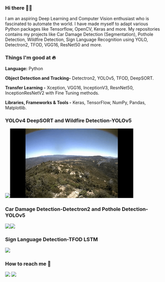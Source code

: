 ### Hi there 👋🏻 
I am an aspiring Deep Learning and Computer Vision enthusiast who is fascinated to automate the world. I have made myself to adapt various Python packages like Tensorflow, OpenCV, Keras and more. My repositories contains my projects like Car Damage Detection (Segmentation), Pothole Detection, Wildfire Detection, Sign Language Recognition using YOLO, Detectron2, TFOD, VGG16, ResNet50 and more.

### Things I'm good at :fire:
**Language:**  Python

**Object Detection and Tracking-** Detectron2, YOLOv5, TFOD, DeepSORT.

**Transfer Learning -** Xception, VGG16, InceptionV3, ResnNet50, InceptionResNetV2 with Fine Tuning methods.

**Libraries, Frameworks & Tools -** Keras, TensorFlow, NumPy, Pandas, Matplotlib.

### YOLOv4 DeepSORT and Wildfire Detection-YOLOv5
<p align="left"><img src="https://github.com/vaidande/YOLOv4-DeepSORT/blob/ef5c436763998fe918198ddfd8689c55a8326528/outputs/demo1-compress.gif" width=400><img src="https://github.com/vaidande/Wildfire-Smoke-Detection-YOLOv5/blob/9424d68c8f3b14408409ba0a8ea247fa0cff250b/images/smoke-video.gif" width=400></p>

### Car Damage Detection-Detectron2 and Pothole Detection-YOLOv5
<p align="left"><img src="https://github.com/vaidande/Car-Damage-Detection-Detectron2/blob/b2c0ea2a8c57aede0cfd1ff1254f0f78fce25b01/video.gif" width=400><img src="https://github.com/vaidande/Pothole-Detection-YOLOv5/blob/05c1ddd07af523a4f6f37f163adb72e044a90be8/images/pothole-video.gif" width=400></p>

### Sign Language Detection-TFOD LSTM
<p align="left"><img src="https://github.com/vaidande/Sign-Language-Detection-TFOD-LSTM/blob/f72ef183562387e8ef3bcb044f4f7e42a1937c29/detectionvideo.gif" width=400>

### How to reach me 📱

[<img target="_blank" src="https://img.icons8.com/cotton/64/000000/whatsapp--v4.png"/>](https://wa.me/918605498378) [<img target="_blank" src="https://img.icons8.com/doodle/64/000000/linkedin-circled.png"/>](https://www.linkedin.com/in/ritik-vaidande-6a1117168/)
